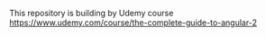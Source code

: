 This repository is building by Udemy course https://www.udemy.com/course/the-complete-guide-to-angular-2
